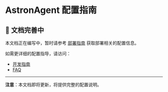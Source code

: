 # AstronAgent 配置指南

## 🚧 文档完善中

本文档正在编写中，暂时请参考 [部署指南](DEPLOYMENT_GUIDE_zh.md) 获取部署相关的配置信息。

如需更详细的配置指导，请访问：
- [开发指南](https://www.xfyun.cn/doc/spark/Agent03-%E5%BC%80%E5%8F%91%E6%8C%87%E5%8D%97.html)
- [FAQ](https://www.xfyun.cn/doc/spark/Agent06-FAQ.html)

---

**注意**：本文档即将更新，将提供完整的配置说明。
